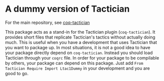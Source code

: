 # A dummy version of Tactician

For the main repository, see [coq-tactician](https://github.com/coq-tactician/coq-tactician)

This package acts as a stand-in for the Tactician plugin (`coq-tactician`).
It provides short files that replicate Tactician's tactics without actually
doing much. This is useful when you have a development that uses Tactician
that you want to package up. In most situations, it is not a good idea to
have your package directly depend on `coq-tactician`. Instead you should load
Tactician through your `coqrc` file. In order for your package to be compilable
by others, your package can depend on this package. Just add
`From Tactician Require Import Ltac1Dummy` in your development and you are good
to go.
